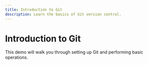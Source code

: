 ```yaml
---
title: Introduction to Git
description: Learn the basics of Git version control.
---
```


# Introduction to Git

This demo will walk you through setting up Git and performing basic operations.
